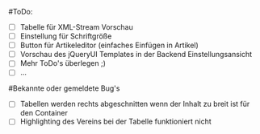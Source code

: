 #ToDo:
- [ ] Tabelle für XML-Stream Vorschau
- [ ] Einstellung für Schriftgröße
- [ ] Button für Artikeleditor (einfaches Einfügen in Artikel)
- [ ] Vorschau des jQueryUI Templates in der Backend Einstellungsansicht
- [ ] Mehr ToDo's überlegen ;)
- [ ] ...

#Bekannte oder gemeldete Bug's
- [ ] Tabellen werden rechts abgeschnitten wenn der Inhalt zu breit ist für den Container
- [ ] Highlighting des Vereins bei der Tabelle funktioniert nicht
